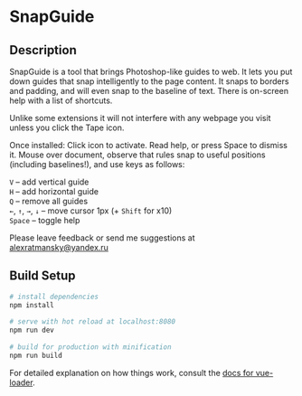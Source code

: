 # SnapGuide

## Description

SnapGuide is a tool that brings Photoshop-like guides to web. It lets you put down guides that snap intelligently to the page content. It snaps to borders and padding, and will even snap to the baseline of text. There is on-screen help with a list of shortcuts.

Unlike some extensions it will not interfere with any webpage you visit unless you click the Tape icon.

Once installed:
Click icon to activate. Read help, or press Space to dismiss it.
Mouse over document, observe that rules snap to useful positions (including baselines!), and use keys as follows:

`V` – add vertical guide  
`H` – add horizontal guide  
`Q` – remove all guides  
`←`, `↑`, `→`, `↓`  – move cursor 1px (+ `Shift` for x10)  
`Space` – toggle help

Please leave feedback or send me suggestions at [alexratmansky@yandex.ru](mailto:alexratmansky@yandex.ru)

## Build Setup

``` bash
# install dependencies
npm install
 
# serve with hot reload at localhost:8080
npm run dev
 
# build for production with minification
npm run build
```

For detailed explanation on how things work, consult the [docs for vue-loader](http://vuejs.github.io/vue-loader).
